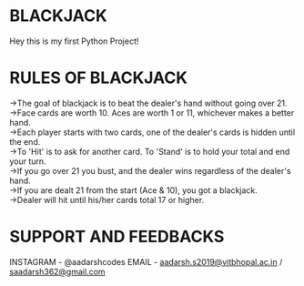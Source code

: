 # BLACKJACK
Hey this is my first Python Project!
# RULES OF BLACKJACK 
->The goal of blackjack is to beat the dealer's hand without going over 21.  
->Face cards are worth 10. Aces are worth 1 or 11, whichever makes a better hand.  
->Each player starts with two cards, one of the dealer's cards is hidden until the end.  
->To 'Hit' is to ask for another card. To 'Stand' is to hold your total and end your turn.  
->If you go over 21 you bust, and the dealer wins regardless of the dealer's hand.  
->If you are dealt 21 from the start (Ace & 10), you got a blackjack.   
->Dealer will hit until his/her cards total 17 or higher.  
# SUPPORT AND FEEDBACKS 
INSTAGRAM - @aadarshcodes
EMAIL - aadarsh.s2019@vitbhopal.ac.in / saadarsh362@gmail.com
